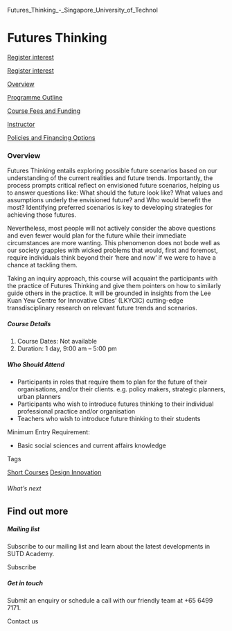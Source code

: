 Futures_Thinking_-_Singapore_University_of_Technol



Futures Thinking
================

[Register interest](/admissions/academy/short-courses/short-courses-register-your-interest/?coursename=futures-thinking)

[Register interest](/admissions/academy/short-courses/short-courses-register-your-interest/?coursename=futures-thinking)

[Overview](/course/futures-thinking/#tabs)

[Programme Outline](/course/futures-thinking/programme-outline-2/#tabs)

[Course Fees and Funding](/course/futures-thinking/course-fees-and-funding/#tabs)

[Instructor](/course/futures-thinking/instructor/#tabs)

[Policies and Financing Options](/course/futures-thinking/policies-and-financing-options/#tabs)

### Overview

Futures Thinking entails exploring possible future scenarios based on our understanding of the current realities and future trends. Importantly, the process prompts critical reflect on envisioned future scenarios, helping us to answer questions like: What should the future look like? What values and assumptions underly the envisioned future? and Who would benefit the most? Identifying preferred scenarios is key to developing strategies for achieving those futures.

Nevertheless, most people will not actively consider the above questions and even fewer would plan for the future while their immediate circumstances are more wanting. This phenomenon does not bode well as our society grapples with wicked problems that would, first and foremost, require individuals think beyond their ‘here and now’ if we were to have a chance at tackling them.

Taking an inquiry approach, this course will acquaint the participants with the practice of Futures Thinking and give them pointers on how to similarly guide others in the practice. It will be grounded in insights from the Lee Kuan Yew Centre for Innovative Cities’ (LKYCIC) cutting-edge transdisciplinary research on relevant future trends and scenarios.

##### **Course Details**

1. Course Dates: Not available
2. Duration: 1 day, 9:00 am – 5:00 pm

##### **Who Should Attend**

* Participants in roles that require them to plan for the future of their organisations, and/or their clients. e.g. policy makers, strategic planners, urban planners
* Participants who wish to introduce futures thinking to their individual professional practice and/or organisation
* Teachers who wish to introduce future thinking to their students

Minimum Entry Requirement:

* Basic social sciences and current affairs knowledge

Tags

[Short Courses](/admissions/academy/courses-and-modules/?academy-type-course=780)
[Design Innovation](/admissions/academy/courses-and-modules/?discipline=795)

###### What’s next

Find out more
-------------

##### Mailing list

Subscribe to our mailing list and learn about the latest developments in SUTD Academy.

Subscribe

##### Get in touch

Submit an enquiry or schedule a call with our friendly team at +65 6499 7171.

Contact us


